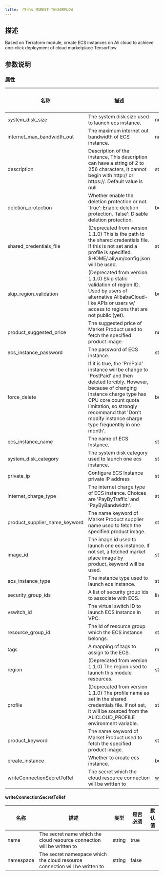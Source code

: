 ```yaml
---
title:  阿里云 MARKET-TENSORFLOW
---
```


## 描述

Based on Terraform module, create ECS instances on Ali cloud to achieve one-click deployment of cloud marketplace Tensorflow

## 参数说明


### 属性

 名称 | 描述 | 类型 | 是否必须 | 默认值 
 ------------ | ------------- | ------------- | ------------- | ------------- 
 system_disk_size | The system disk size used to launch ecs instance. | number | false |  
 internet_max_bandwidth_out | The maximum internet out bandwidth of ECS instance. | number | false |  
 description | Description of the instance, This description can have a string of 2 to 256 characters, It cannot begin with http:// or https://. Default value is null. | string | false |  
 deletion_protection | Whether enable the deletion protection or not. 'true': Enable deletion protection. 'false': Disable deletion protection. | bool | false |  
 shared_credentials_file | (Deprecated from version 1.1.0) This is the path to the shared credentials file. If this is not set and a profile is specified, $HOME/.aliyun/config.json will be used. | string | false |  
 skip_region_validation | (Deprecated from version 1.1.0) Skip static validation of region ID. Used by users of alternative AlibabaCloud-like APIs or users w/ access to regions that are not public (yet). | bool | false |  
 product_suggested_price | The suggested price of Market Product used to fetch the specified product image. | number | false |  
 ecs_instance_password | The password of ECS instance. | string | false |  
 force_delete | If it is true, the 'PrePaid' instance will be change to 'PostPaid' and then deleted forcibly. However, because of changing instance charge type has CPU core count quota limitation, so strongly recommand that 'Don't modify instance charge type frequentlly in one month'. | bool | false |  
 ecs_instance_name | The name of ECS Instance. | string | false |  
 system_disk_category | The system disk category used to launch one ecs instance. | string | false |  
 private_ip | Configure ECS Instance private IP address | string | false |  
 internet_charge_type | The internet charge type of ECS instance. Choices are 'PayByTraffic' and 'PayByBandwidth'. | string | false |  
 product_supplier_name_keyword | The name keyword of Market Product supplier name used to fetch the specified product image. | string | false |  
 image_id | The image id used to launch one ecs instance. If not set, a fetched market place image by product_keyword will be used. | string | false |  
 ecs_instance_type | The instance type used to launch ecs instance. | string | false |  
 security_group_ids | A list of security group ids to associate with ECS. | list(string) | false |  
 vswitch_id | The virtual switch ID to launch ECS instance in VPC. | string | false |  
 resource_group_id | The Id of resource group which the ECS instance belongs. | string | false |  
 tags | A mapping of tags to assign to the ECS. | map(string) | false |  
 region | (Deprecated from version 1.1.0) The region used to launch this module resources. | string | false |  
 profile | (Deprecated from version 1.1.0) The profile name as set in the shared credentials file. If not set, it will be sourced from the ALICLOUD_PROFILE environment variable. | string | false |  
 product_keyword | The name keyword of Market Product used to fetch the specified product image. | string | false |  
 create_instance | Whether to create ecs instance. | bool | false |  
 writeConnectionSecretToRef | The secret which the cloud resource connection will be written to | [writeConnectionSecretToRef](#writeConnectionSecretToRef) | false |  


#### writeConnectionSecretToRef

 名称 | 描述 | 类型 | 是否必须 | 默认值 
 ------------ | ------------- | ------------- | ------------- | ------------- 
 name | The secret name which the cloud resource connection will be written to | string | true |  
 namespace | The secret namespace which the cloud resource connection will be written to | string | false |  
